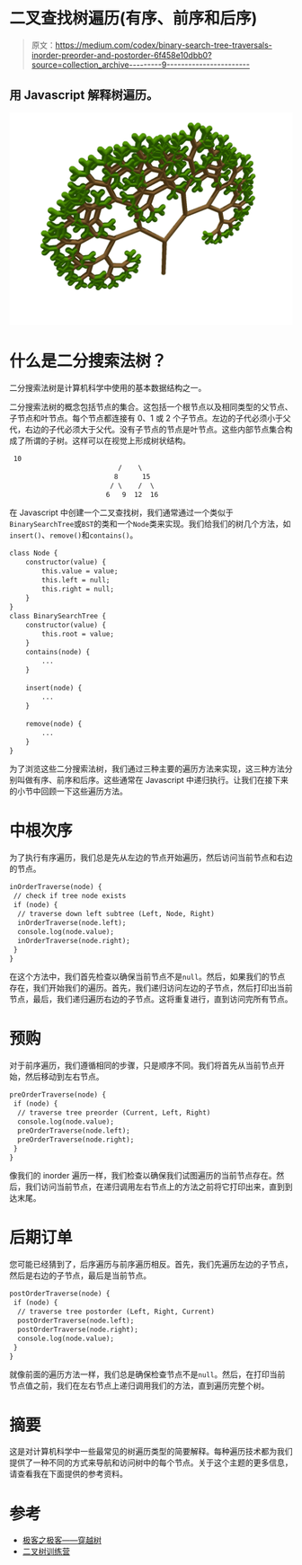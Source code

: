 # 二叉查找树遍历(有序、前序和后序)

> 原文：<https://medium.com/codex/binary-search-tree-traversals-inorder-preorder-and-postorder-6f458e10dbb0?source=collection_archive---------9----------------------->

## 用 Javascript 解释树遍历。

![](img/8f42bb27810fc7bc2922829e35d987a6.png)

# **什么是二分搜索法树？**

二分搜索法树是计算机科学中使用的基本数据结构之一。

二分搜索法树的概念包括节点的集合。这包括一个根节点以及相同类型的父节点、子节点和叶节点。每个节点都连接有 0、1 或 2 个子节点。左边的子代必须小于父代，右边的子代必须大于父代。没有子节点的节点是叶节点。这些内部节点集合构成了所谓的子树。这样可以在视觉上形成树状结构。

```
 10
                           /    \
                          8      15
                         / \    /  \
                        6   9  12  16
```

在 Javascript 中创建一个二叉查找树，我们通常通过一个类似于`BinarySearchTree`或`BST`的类和一个`Node`类来实现。我们给我们的树几个方法，如`insert()`、`remove()`和`contains()`。

```
class Node {
    constructor(value) {
        this.value = value;
        this.left = null;
        this.right = null;
    }
}
class BinarySearchTree {
    constructor(value) {
        this.root = value;
    }
    contains(node) {
        ...
    }

    insert(node) {
        ...
    }

    remove(node) {
        ...
    }
}
```

为了浏览这些二分搜索法树，我们通过三种主要的遍历方法来实现，这三种方法分别叫做有序、前序和后序。这些通常在 Javascript 中递归执行。让我们在接下来的小节中回顾一下这些遍历方法。

# 中根次序

为了执行有序遍历，我们总是先从左边的节点开始遍历，然后访问当前节点和右边的节点。

```
inOrderTraverse(node) { 
 // check if tree node exists
 if (node) {
  // traverse down left subtree (Left, Node, Right)
  inOrderTraverse(node.left);
  console.log(node.value);
  inOrderTraverse(node.right);
 }
}
```

在这个方法中，我们首先检查以确保当前节点不是`null`。然后，如果我们的节点存在，我们开始我们的遍历。首先，我们递归访问左边的子节点，然后打印出当前节点，最后，我们递归遍历右边的子节点。这将重复进行，直到访问完所有节点。

# 预购

对于前序遍历，我们遵循相同的步骤，只是顺序不同。我们将首先从当前节点开始，然后移动到左右节点。

```
preOrderTraverse(node) {
 if (node) {
  // traverse tree preorder (Current, Left, Right)
  console.log(node.value);
  preOrderTraverse(node.left);
  preOrderTraverse(node.right);
 }
}
```

像我们的 inorder 遍历一样，我们检查以确保我们试图遍历的当前节点存在。然后，我们访问当前节点，在递归调用左右节点上的方法之前将它打印出来，直到到达末尾。

# 后期订单

您可能已经猜到了，后序遍历与前序遍历相反。首先，我们先遍历左边的子节点，然后是右边的子节点，最后是当前节点。

```
postOrderTraverse(node) {
 if (node) {
  // traverse tree postorder (Left, Right, Current)
  postOrderTraverse(node.left);
  postOrderTraverse(node.right);
  console.log(node.value);
 }
}
```

就像前面的遍历方法一样，我们总是确保检查节点不是`null`。然后，在打印当前节点值之前，我们在左右节点上递归调用我们的方法，直到遍历完整个树。

# 摘要

这是对计算机科学中一些最常见的树遍历类型的简要解释。每种遍历技术都为我们提供了一种不同的方式来导航和访问树中的每个节点。关于这个主题的更多信息，请查看我在下面提供的参考资料。

# 参考

*   [极客之极客——穿越树](https://www.geeksforgeeks.org/tree-traversals-inorder-preorder-and-postorder/)
*   [二叉树训练营](https://www.youtube.com/watch?v=BHB0B1jFKQc)